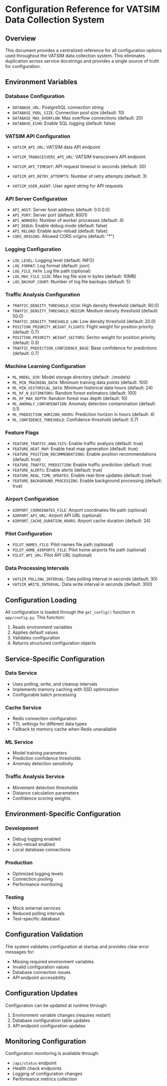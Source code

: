 # Configuration Reference for VATSIM Data Collection System

## Overview

This document provides a centralized reference for all configuration options used throughout the VATSIM data collection system. This eliminates duplication across service docstrings and provides a single source of truth for configuration.

## Environment Variables

### Database Configuration
- `DATABASE_URL`: PostgreSQL connection string
- `DATABASE_POOL_SIZE`: Connection pool size (default: 10)
- `DATABASE_MAX_OVERFLOW`: Max overflow connections (default: 20)
- `DATABASE_ECHO`: Enable SQL logging (default: false)

### VATSIM API Configuration
- `VATSIM_API_URL`: VATSIM data API endpoint
- `VATSIM_TRANSCEIVERS_API_URL`: VATSIM transceivers API endpoint
- `VATSIM_API_TIMEOUT`: API request timeout in seconds (default: 30)
- `VATSIM_API_RETRY_ATTEMPTS`: Number of retry attempts (default: 3)

- `VATSIM_USER_AGENT`: User agent string for API requests

### API Server Configuration
- `API_HOST`: Server host address (default: 0.0.0.0)
- `API_PORT`: Server port (default: 8001)
- `API_WORKERS`: Number of worker processes (default: 4)
- `API_DEBUG`: Enable debug mode (default: false)
- `API_RELOAD`: Enable auto-reload (default: false)
- `CORS_ORIGINS`: Allowed CORS origins (default: "*")

### Logging Configuration
- `LOG_LEVEL`: Logging level (default: INFO)
- `LOG_FORMAT`: Log format (default: json)
- `LOG_FILE_PATH`: Log file path (optional)
- `LOG_MAX_FILE_SIZE`: Max log file size in bytes (default: 10MB)
- `LOG_BACKUP_COUNT`: Number of log file backups (default: 5)

### Traffic Analysis Configuration
- `TRAFFIC_DENSITY_THRESHOLD_HIGH`: High density threshold (default: 80.0)
- `TRAFFIC_DENSITY_THRESHOLD_MEDIUM`: Medium density threshold (default: 50.0)
- `TRAFFIC_DENSITY_THRESHOLD_LOW`: Low density threshold (default: 20.0)
- `POSITION_PRIORITY_WEIGHT_FLIGHTS`: Flight weight for position priority (default: 0.7)
- `POSITION_PRIORITY_WEIGHT_SECTORS`: Sector weight for position priority (default: 0.3)
- `TRAFFIC_PREDICTION_CONFIDENCE_BASE`: Base confidence for predictions (default: 0.7)

### Machine Learning Configuration
- `ML_MODEL_DIR`: Model storage directory (default: ./models)
- `ML_MIN_TRAINING_DATA`: Minimum training data points (default: 100)
- `ML_MIN_HISTORICAL_DATA`: Minimum historical data hours (default: 24)
- `ML_RF_N_ESTIMATORS`: Random forest estimators (default: 100)
- `ML_RF_MAX_DEPTH`: Random forest max depth (default: 10)
- `ML_ANOMALY_CONTAMINATION`: Anomaly detection contamination (default: 0.1)
- `ML_PREDICTION_HORIZON_HOURS`: Prediction horizon in hours (default: 4)
- `ML_CONFIDENCE_THRESHOLD`: Confidence threshold (default: 0.7)

### Feature Flags
- `FEATURE_TRAFFIC_ANALYSIS`: Enable traffic analysis (default: true)
- `FEATURE_HEAT_MAP`: Enable heat map generation (default: true)
- `FEATURE_POSITION_RECOMMENDATIONS`: Enable position recommendations (default: true)
- `FEATURE_TRAFFIC_PREDICTION`: Enable traffic prediction (default: true)
- `FEATURE_ALERTS`: Enable alerts (default: true)
- `FEATURE_REAL_TIME_UPDATES`: Enable real-time updates (default: true)
- `FEATURE_BACKGROUND_PROCESSING`: Enable background processing (default: true)

### Airport Configuration
- `AIRPORT_COORDINATES_FILE`: Airport coordinates file path (optional)
- `AIRPORT_API_URL`: Airport API URL (optional)
- `AIRPORT_CACHE_DURATION_HOURS`: Airport cache duration (default: 24)

### Pilot Configuration
- `PILOT_NAMES_FILE`: Pilot names file path (optional)
- `PILOT_HOME_AIRPORTS_FILE`: Pilot home airports file path (optional)
- `PILOT_API_URL`: Pilot API URL (optional)

### Data Processing Intervals
- `VATSIM_POLLING_INTERVAL`: Data polling interval in seconds (default: 30)
- `VATSIM_WRITE_INTERVAL`: Data write interval in seconds (default: 300)


## Configuration Loading

All configuration is loaded through the `get_config()` function in `app/config.py`. This function:

1. Reads environment variables
2. Applies default values
3. Validates configuration
4. Returns structured configuration objects

## Service-Specific Configuration

### Data Service
- Uses polling, write, and cleanup intervals
- Implements memory caching with SSD optimization
- Configurable batch processing

### Cache Service
- Redis connection configuration
- TTL settings for different data types
- Fallback to memory cache when Redis unavailable

### ML Service
- Model training parameters
- Prediction confidence thresholds
- Anomaly detection sensitivity

### Traffic Analysis Service
- Movement detection thresholds
- Distance calculation parameters
- Confidence scoring weights

## Environment-Specific Configuration

### Development
- Debug logging enabled
- Auto-reload enabled
- Local database connections

### Production
- Optimized logging levels
- Connection pooling
- Performance monitoring

### Testing
- Mock external services
- Reduced polling intervals
- Test-specific database

## Configuration Validation

The system validates configuration at startup and provides clear error messages for:

- Missing required environment variables
- Invalid configuration values
- Database connection issues
- API endpoint accessibility

## Configuration Updates

Configuration can be updated at runtime through:

1. Environment variable changes (requires restart)
2. Database configuration table updates
3. API endpoint configuration updates

## Monitoring Configuration

Configuration monitoring is available through:

- `/api/status` endpoint
- Health check endpoints
- Logging of configuration changes
- Performance metrics collection 